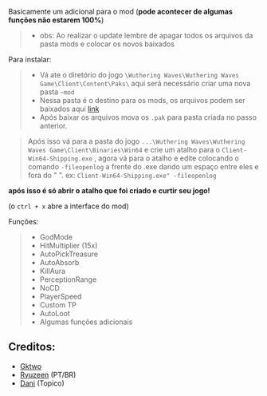Basicamente um adicional para o mod (**__pode acontecer de algumas funções não estarem 100%__**)

> - obs: Ao realizar o update lembre de apagar todos os arquivos da pasta mods e colocar os novos baixados

Para instalar:

> - Vá ate o diretório do jogo  `\Wuthering Waves\Wuthering Waves Game\Client\Content\Paks\` aqui será necessário criar uma nova pasta `~mod`
> - Nessa pasta é o destino para os mods, os arquivos podem ser baixados aqui [link](https://github.com/ryuzeen/WutheringWaves-Tools)
> - Após baixar os arquivos mova os `.pak` para pasta criada no passo anterior.


> Após isso vá para a pasta do jogo `...\Wuthering Waves\Wuthering Waves Game\Client\Binaries\Win64` e crie um atalho para o `Client-Win64-Shipping.exe` , agora vá para o atalho e edite colocando o comando `-fileopenlog` a frente do .exe dando um espaço entre eles e fora do " ".
> ex: `Client-Win64-Shipping.exe" -fileopenlog`

**após isso é só abrir o atalho que foi criado e curtir seu jogo!**

(o `ctrl + x` abre a interface do mod)

Funções:

> - GodMode
> - HitMultiplier (15x)
> - AutoPickTreasure
> - AutoAbsorb 
> - KillAura
> - PerceptionRange
> - NoCD
> - PlayerSpeed
> - Custom TP
> - AutoLoot
> - Algumas funções adicionais


## Creditos:

- [Gktwo](https://github.com/Gktwo)
- [Ryuzeen](https://github.com/ryuzeen) (PT/BR)
- [Dani](https://github.com/danieldcoelho) (Topico)
